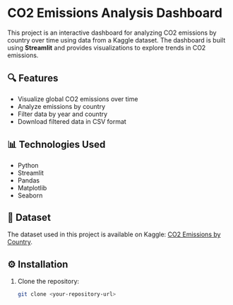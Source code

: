# CO2 Emissions Analysis Dashboard

This project is an interactive dashboard for analyzing CO2 emissions by country over time using data from a Kaggle dataset. The dashboard is built using **Streamlit** and provides visualizations to explore trends in CO2 emissions.

## 🔍 **Features**
- Visualize global CO2 emissions over time
- Analyze emissions by country
- Filter data by year and country
- Download filtered data in CSV format

## 📊 **Technologies Used**
- Python
- Streamlit
- Pandas
- Matplotlib
- Seaborn

## 📂 **Dataset**
The dataset used in this project is available on Kaggle: [CO2 Emissions by Country](https://www.kaggle.com/datasets/ulrikthygepedersen/co2-emissions-by-country).

## ⚙️ **Installation**

1. Clone the repository:
   ```bash
   git clone <your-repository-url>
